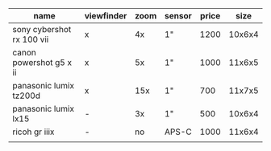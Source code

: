 | name                      | viewfinder | zoom | sensor | price | size   |
| ------------------------- | ---------- | ---- | ------ | ----- | ------ |
| sony cybershot rx 100 vii | x          | 4x   | 1"     | 1200  | 10x6x4 |
| canon powershot g5 x ii   | x          | 5x   | 1"     | 1000  | 11x6x5 |
| panasonic lumix tz200d    | x          | 15x  | 1"     | 700   | 11x7x5 |
| panasonic lumix lx15      | -          | 3x   | 1"     | 500   | 10x6x4 |
| ricoh gr iiix             | -          | no   | APS-C  | 1000  | 11x6x4 |
|                           |            |      |        |       |        |
